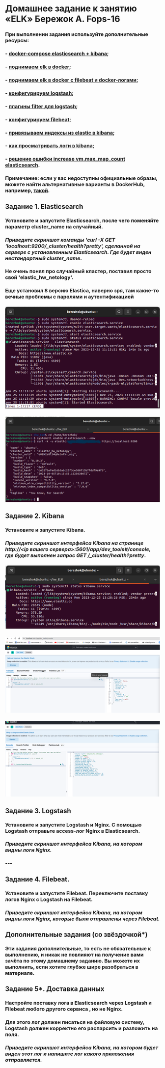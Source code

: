 # Домашнее задание к занятию «ELK» Бережок А. Fops-16

### При выполнении задания используйте дополнительные ресурсы:
### - [docker-compose elasticsearch + kibana](11-03/docker-compose.yaml);
### - [поднимаем elk в docker](https://www.elastic.co/guide/en/elasticsearch/reference/7.17/docker.html);
### - [поднимаем elk в docker с filebeat и docker-логами](https://www.sarulabs.com/post/5/2019-08-12/sending-docker-logs-to-elasticsearch-and-kibana-with-filebeat.html);
### - [конфигурируем logstash](https://www.elastic.co/guide/en/logstash/7.17/configuration.html);
### - [плагины filter для logstash](https://www.elastic.co/guide/en/logstash/current/filter-plugins.html);
### - [конфигурируем filebeat](https://www.elastic.co/guide/en/beats/libbeat/5.3/config-file-format.html);
### - [привязываем индексы из elastic в kibana](https://www.elastic.co/guide/en/kibana/7.17/index-patterns.html);
### - [как просматривать логи в kibana](https://www.elastic.co/guide/en/kibana/current/discover.html);
### - [решение ошибки increase vm.max_map_count elasticsearch](https://stackoverflow.com/questions/42889241/how-to-increase-vm-max-map-count).

### **Примечание**: если у вас недоступны официальные образы, можете найти альтернативные варианты в DockerHub, например, [такой](https://hub.docker.com/layers/bitnami/elasticsearch/7.17.13/images/sha256-8084adf6fa1cf24368337d7f62292081db721f4f05dcb01561a7c7e66806cc41?context=explore).

## Задание 1. Elasticsearch 

### Установите и запустите Elasticsearch, после чего поменяйте параметр cluster_name на случайный. 
### 
### *Приведите скриншот команды 'curl -X GET 'localhost:9200/_cluster/health?pretty', сделанной на сервере с установленным Elasticsearch. Где будет виден нестандартный cluster_name*.
### Не очень понял про случайный кластер, поставил просто свой 'elastic_hw_netology'. 
### Еще установил 8 версию Elastica, наверно зря, там какие-то вечные проблемы с паролями и аутентификацией
### ![](https://github.com/Berezhok/hw_ELK/blob/main/img/status.png)
### ![](https://github.com/Berezhok/hw_ELK/blob/main/img/claster.png)
### 
### 
### 
### 
## Задание 2. Kibana

### Установите и запустите Kibana.
### 
### *Приведите скриншот интерфейса Kibana на странице http://<ip вашего сервера>:5601/app/dev_tools#/console, где будет выполнен запрос GET /_cluster/health?pretty*.
### ![](https://github.com/Berezhok/hw_ELK/blob/main/img/kibanastatus.png)
### ![](https://github.com/Berezhok/hw_ELK/blob/main/img/kibana.png) 
### ![](https://github.com/Berezhok/hw_ELK/blob/main/img/get_response.png)
### 
### 
### 
## Задание 3. Logstash

### Установите и запустите Logstash и Nginx. С помощью Logstash отправьте access-лог Nginx в Elasticsearch. 
### 
### *Приведите скриншот интерфейса Kibana, на котором видны логи Nginx.*
### 
### ---
### 
## Задание 4. Filebeat. 
### 
### Установите и запустите Filebeat. Переключите поставку логов Nginx с Logstash на Filebeat. 
### 
### *Приведите скриншот интерфейса Kibana, на котором видны логи Nginx, которые были отправлены через Filebeat.*
### 
### 
## Дополнительные задания (со звёздочкой*)
### Эти задания дополнительные, то есть не обязательные к выполнению, и никак не повлияют на получение вами зачёта по этому домашнему заданию. Вы можете их выполнить, если хотите глубже шире разобраться в материале.
### 
## Задание 5*. Доставка данных 
### 
### Настройте поставку лога в Elasticsearch через Logstash и Filebeat любого другого сервиса , но не Nginx. 
### Для этого лог должен писаться на файловую систему, Logstash должен корректно его распарсить и разложить на поля. 
### 
### *Приведите скриншот интерфейса Kibana, на котором будет виден этот лог и напишите лог какого приложения отправляется.*